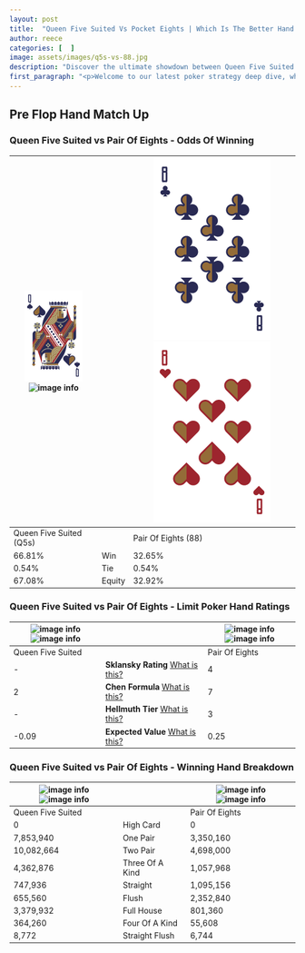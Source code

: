 ```yaml
---
layout: post
title:  "Queen Five Suited Vs Pocket Eights | Which Is The Better Hand In Poker? A Complete Guide"
author: reece
categories: [  ]
image: assets/images/q5s-vs-88.jpg
description: "Discover the ultimate showdown between Queen Five Suited and Pair Of Eights in poker! Uncover the odds, strategies, and scenarios where one hand triumphs over the other. Get ready to up your poker game with this thrilling analysis."
first_paragraph: "<p>Welcome to our latest poker strategy deep dive, where we're pitting two distinct hands against each other in a high-stakes showdown: Queen Five Suited vs Pair Of Eights.</p><p>In the dynamic world of poker, every decision counts, and knowing which hand holds the upper hand is key to your success at the table.</p><p>In this article, we'll dissect these two hands, explore the scenarios where one dominates the other, and equip you with the knowledge to make strategic choices that can tip the odds in your favor.</p><p>Get ready to unravel the intriguing dynamics of these poker hands and elevate your game to new heights.</p>"
---
```




[comment]: # (sp0)

## Pre Flop Hand Match Up

<div class="table hand-ratings" markdown="1"> 



### Queen Five Suited vs Pair Of Eights - Odds Of Winning


    
| ![image info](assets/images/hand1/Q.png) ![image info](assets/images/hand1/5s.png) |  | ![image info](assets/images/hand2/8.png) ![image info](assets/images/hand2/8o.png) |
| -------- | -------- | -------- |
| Queen Five Suited (Q5s) |  | Pair Of Eights (88) |
| 66.81% | Win | 32.65% |
| 0.54% | Tie | 0.54% |
| 67.08% | Equity | 32.92% |




[comment]: # (sp1)



### Queen Five Suited vs Pair Of Eights - Limit Poker Hand Ratings


    
| ![image info](https://www.riverpairs.com/assets/images/hand1/Q.png) ![image info](https://www.riverpairs.com/assets/images/hand1/5s.png) |  | ![image info](https://www.riverpairs.com/assets/images/hand2/8.png) ![image info](https://www.riverpairs.com/assets/images/hand2/8o.png) |
| -------- | -------- | -------- |
| Queen Five Suited |  | Pair Of Eights |
| - | **Sklansky Rating** [What is this?](/sklansky-rating-explained) | 4 |
| 2 | **Chen Formula** [What is this?](/chen-formula-explained) | 7 |
| - | **Hellmuth Tier** [What is this?](/Hellmuth-tier-explained) | 3 |
| -0.09 | **Expected Value** [What is this?](/expected-value-explained) | 0.25 |




[comment]: # (sp2)



### Queen Five Suited vs Pair Of Eights - Winning Hand Breakdown


    
| ![image info](https://www.riverpairs.com/assets/images/hand1/Q.png) ![image info](https://www.riverpairs.com/assets/images/hand1/5s.png) |  | ![image info](https://www.riverpairs.com/assets/images/hand2/8.png) ![image info](https://www.riverpairs.com/assets/images/hand2/8o.png) |
| -------- | -------- | -------- |
| Queen Five Suited |  | Pair Of Eights |
| 0 | High Card | 0 |
| 7,853,940 | One Pair | 3,350,160 |
| 10,082,664 | Two Pair | 4,698,000 |
| 4,362,876 | Three Of A Kind | 1,057,968 |
| 747,936 | Straight | 1,095,156 |
| 655,560 | Flush | 2,352,840 |
| 3,379,932 | Full House | 801,360 |
| 364,260 | Four Of A Kind | 55,608 |
| 8,772 | Straight Flush | 6,744 |




[comment]: # (sp3)



</div>

[comment]: # (sp4)



[comment]: # (sp5)

